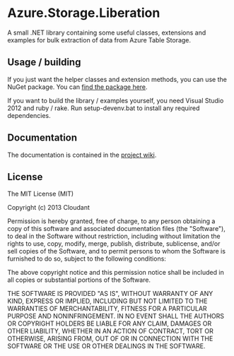 # Azure.Storage.Liberation #
A small .NET library containing some useful classes, extensions and examples for bulk extraction of data from Azure Table Storage.

## Usage / building ##
If you just want the helper classes and extension methods, you can use the NuGet package. You can [find the package here](https://nuget.org/packages/Azure.Storage.Liberation/).

If you want to build the library / examples yourself, you need Visual Studio 2012 and ruby / rake. Run setup-devenv.bat to install any required dependencies.

## Documentation ##
The documentation is contained in the [project wiki](https://github.com/cloudant-labs/azure-storage-liberation/wiki).

## License ##
The MIT License (MIT)

Copyright (c) 2013 Cloudant

Permission is hereby granted, free of charge, to any person obtaining a copy of this software and associated documentation files (the "Software"), to deal in the Software without restriction, including without limitation the rights to use, copy, modify, merge, publish, distribute, sublicense, and/or sell copies of the Software, and to permit persons to whom the Software is furnished to do so, subject to the following conditions:

The above copyright notice and this permission notice shall be included in all copies or substantial portions of the Software.

THE SOFTWARE IS PROVIDED "AS IS", WITHOUT WARRANTY OF ANY KIND, EXPRESS OR IMPLIED, INCLUDING BUT NOT LIMITED TO THE WARRANTIES OF MERCHANTABILITY, FITNESS FOR A PARTICULAR PURPOSE AND NONINFRINGEMENT. IN NO EVENT SHALL THE AUTHORS OR COPYRIGHT HOLDERS BE LIABLE FOR ANY CLAIM, DAMAGES OR OTHER LIABILITY, WHETHER IN AN ACTION OF CONTRACT, TORT OR OTHERWISE, ARISING FROM, OUT OF OR IN CONNECTION WITH THE SOFTWARE OR THE USE OR OTHER DEALINGS IN THE SOFTWARE.


